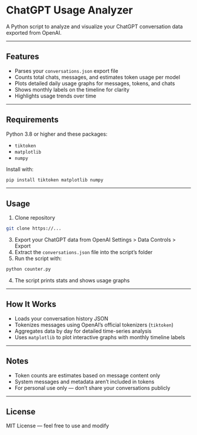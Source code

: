 # ChatGPT Usage Analyzer

A Python script to analyze and visualize your ChatGPT conversation data exported from OpenAI.

---

## Features

- Parses your `conversations.json` export file  
- Counts total chats, messages, and estimates token usage per model  
- Plots detailed daily usage graphs for messages, tokens, and chats  
- Shows monthly labels on the timeline for clarity  
- Highlights usage trends over time  

---

## Requirements

Python 3.8 or higher and these packages:

- `tiktoken`  
- `matplotlib`  
- `numpy`  

Install with:
```bash
pip install tiktoken matplotlib numpy
```

---

## Usage

1. Clone repository
```bash
git clone https://...
```
3. Export your ChatGPT data from OpenAI Settings > Data Controls > Export  
4. Extract the `conversations.json` file into the script’s folder
6. Run the script with:
```bash
python counter.py
```
4. The script prints stats and shows usage graphs  

---

## How It Works

- Loads your conversation history JSON  
- Tokenizes messages using OpenAI’s official tokenizers (`tiktoken`)  
- Aggregates data by day for detailed time-series analysis  
- Uses `matplotlib` to plot interactive graphs with monthly timeline labels  

---

## Notes

- Token counts are estimates based on message content only  
- System messages and metadata aren’t included in tokens  
- For personal use only — don’t share your conversations publicly  

---

## License

MIT License — feel free to use and modify  
